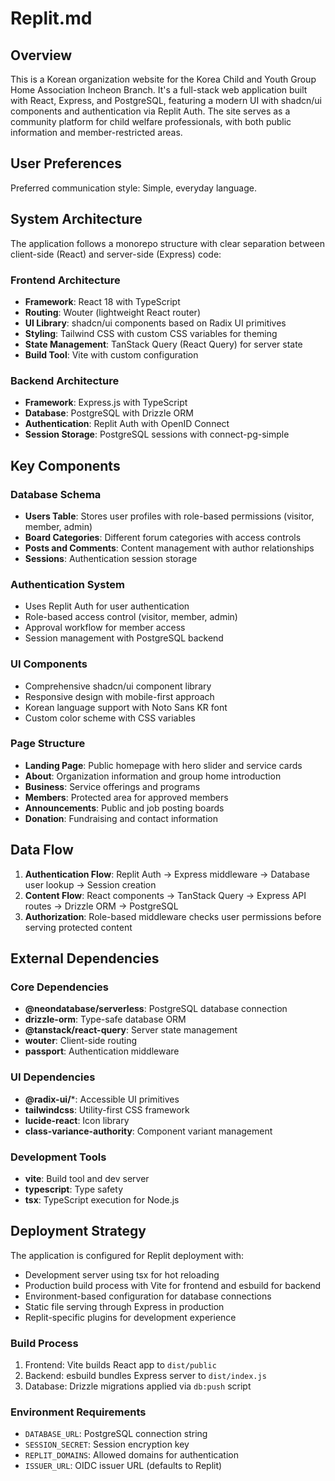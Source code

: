 # Replit.md

## Overview

This is a Korean organization website for the Korea Child and Youth Group Home Association Incheon Branch. It's a full-stack web application built with React, Express, and PostgreSQL, featuring a modern UI with shadcn/ui components and authentication via Replit Auth. The site serves as a community platform for child welfare professionals, with both public information and member-restricted areas.

## User Preferences

Preferred communication style: Simple, everyday language.

## System Architecture

The application follows a monorepo structure with clear separation between client-side (React) and server-side (Express) code:

### Frontend Architecture
- **Framework**: React 18 with TypeScript
- **Routing**: Wouter (lightweight React router)
- **UI Library**: shadcn/ui components based on Radix UI primitives
- **Styling**: Tailwind CSS with custom CSS variables for theming
- **State Management**: TanStack Query (React Query) for server state
- **Build Tool**: Vite with custom configuration

### Backend Architecture
- **Framework**: Express.js with TypeScript
- **Database**: PostgreSQL with Drizzle ORM
- **Authentication**: Replit Auth with OpenID Connect
- **Session Storage**: PostgreSQL sessions with connect-pg-simple

## Key Components

### Database Schema
- **Users Table**: Stores user profiles with role-based permissions (visitor, member, admin)
- **Board Categories**: Different forum categories with access controls
- **Posts and Comments**: Content management with author relationships
- **Sessions**: Authentication session storage

### Authentication System
- Uses Replit Auth for user authentication
- Role-based access control (visitor, member, admin)
- Approval workflow for member access
- Session management with PostgreSQL backend

### UI Components
- Comprehensive shadcn/ui component library
- Responsive design with mobile-first approach
- Korean language support with Noto Sans KR font
- Custom color scheme with CSS variables

### Page Structure
- **Landing Page**: Public homepage with hero slider and service cards
- **About**: Organization information and group home introduction
- **Business**: Service offerings and programs
- **Members**: Protected area for approved members
- **Announcements**: Public and job posting boards
- **Donation**: Fundraising and contact information

## Data Flow

1. **Authentication Flow**: Replit Auth → Express middleware → Database user lookup → Session creation
2. **Content Flow**: React components → TanStack Query → Express API routes → Drizzle ORM → PostgreSQL
3. **Authorization**: Role-based middleware checks user permissions before serving protected content

## External Dependencies

### Core Dependencies
- **@neondatabase/serverless**: PostgreSQL database connection
- **drizzle-orm**: Type-safe database ORM
- **@tanstack/react-query**: Server state management
- **wouter**: Client-side routing
- **passport**: Authentication middleware

### UI Dependencies
- **@radix-ui/***: Accessible UI primitives
- **tailwindcss**: Utility-first CSS framework
- **lucide-react**: Icon library
- **class-variance-authority**: Component variant management

### Development Tools
- **vite**: Build tool and dev server
- **typescript**: Type safety
- **tsx**: TypeScript execution for Node.js

## Deployment Strategy

The application is configured for Replit deployment with:
- Development server using tsx for hot reloading
- Production build process with Vite for frontend and esbuild for backend
- Environment-based configuration for database connections
- Static file serving through Express in production
- Replit-specific plugins for development experience

### Build Process
1. Frontend: Vite builds React app to `dist/public`
2. Backend: esbuild bundles Express server to `dist/index.js`
3. Database: Drizzle migrations applied via `db:push` script

### Environment Requirements
- `DATABASE_URL`: PostgreSQL connection string
- `SESSION_SECRET`: Session encryption key
- `REPLIT_DOMAINS`: Allowed domains for authentication
- `ISSUER_URL`: OIDC issuer URL (defaults to Replit)